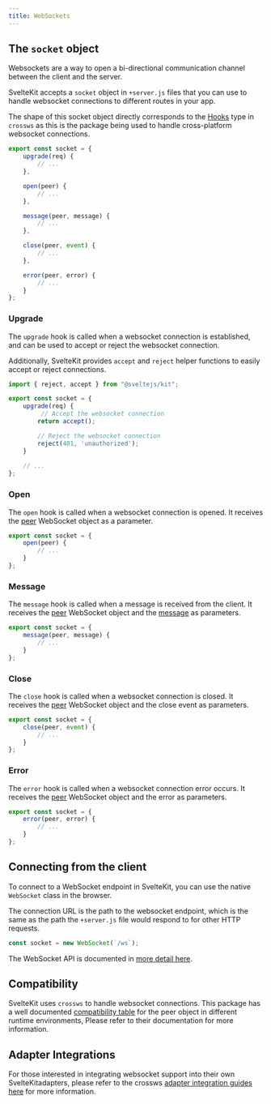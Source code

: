 ```yaml
---
title: WebSockets
---
```


## The `socket` object

Websockets are a way to open a bi-directional communication channel between the client and the server.

SvelteKit accepts a `socket` object in `+server.js` files that you can use to handle websocket connections to different routes in your app.

The shape of this socket object directly corresponds to the [Hooks](https://crossws.unjs.io/guide/hooks) type in `crossws` as this is the package being used to handle cross-platform websocket connections.

```js
export const socket = {
	upgrade(req) {
        // ...
	},

	open(peer) {
        // ...
	},

	message(peer, message) {
        // ...
	},

	close(peer, event) {
		// ...
	},

	error(peer, error) {
		// ...
	}
};
```

### Upgrade

The `upgrade` hook is called when a websocket connection is established, and can be used to accept or reject the websocket connection.

Additionally, SvelteKit provides `accept` and `reject` helper functions to easily accept or reject connections.

```js
import { reject, accept } from "@sveltejs/kit";

export const socket = {
	upgrade(req) {
		 // Accept the websocket connection
		return accept();

        // Reject the websocket connection
        reject(401, 'unauthorized');
	}
    
    // ...
};
```

### Open

The `open` hook is called when a websocket connection is opened. It receives the [peer](https://crossws.unjs.io/guide/peer) WebSocket object as a parameter.

```js
export const socket = {
	open(peer) {
		// ...
	}
};
```

### Message

The `message` hook is called when a message is received from the client. It receives the [peer](https://crossws.unjs.io/guide/peer) WebSocket object and the [message](https://crossws.unjs.io/guide/message) as parameters.

```js
export const socket = {
	message(peer, message) {
		// ...
	}
};
```

### Close

The `close` hook is called when a websocket connection is closed. It receives the [peer](https://crossws.unjs.io/guide/peer) WebSocket object and the close event as parameters.

```js
export const socket = {
	close(peer, event) {
		// ...
	}
};
```

### Error

The `error` hook is called when a websocket connection error occurs. It receives the [peer](https://crossws.unjs.io/guide/peer) WebSocket object and the error as parameters.

```js
export const socket = {
	error(peer, error) {
		// ...
	}
};
```

## Connecting from the client

To connect to a WebSocket endpoint in SvelteKit, you can use the native `WebSocket` class in the browser.

The connection URL is the path to the websocket endpoint, which is the same as the path the `+server.js` file would respond to for other HTTP requests.

```js
const socket = new WebSocket(`/ws`);
```

The WebSocket API is documented in [more detail here](https://developer.mozilla.org/en-US/docs/Web/API/WebSocket/WebSocket).

## Compatibility

SvelteKit uses `crossws` to handle websocket connections. This package has a well documented [compatibility table](https://crossws.unjs.io/guide/peer#compatibility) for the peer object in different runtime environments, Please refer to their documentation for more information.

## Adapter Integrations

For those interested in integrating websocket support into their own SvelteKitadapters, please refer to the crossws [adapter integration guides here](https://crossws.unjs.io/adapters) for more information.